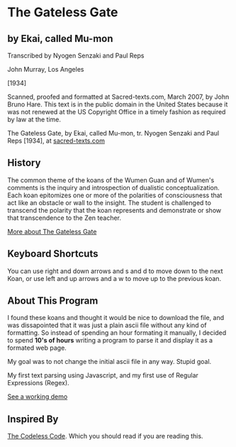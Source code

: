 # The Gateless Gate

## by Ekai, called Mu-mon

Transcribed by Nyogen Senzaki and Paul Reps

John Murray, Los Angeles

[1934]

Scanned, proofed and formatted at Sacred-texts.com, March 2007, by John Bruno Hare. This text is in the public domain in the United States because it was not renewed at the US Copyright Office in a timely fashion as required by law at the time.

The Gateless Gate, by Ekai, called Mu-mon, tr. Nyogen Senzaki and Paul Reps [1934], at [sacred-texts.com](http://sacred-texts.com)

## History

The common theme of the koans of the Wumen Guan and of Wumen's comments is the inquiry and introspection of dualistic conceptualization. Each koan epitomizes one or more of the polarities of consciousness that act like an obstacle or wall to the insight. The student is challenged to transcend the polarity that the koan represents and demonstrate or show that transcendence to the Zen teacher.

[More about The Gateless Gate](https://en.wikipedia.org/wiki/The_Gateless_Barrier)

## Keyboard Shortcuts

You can use right and down arrows and s and d to move down to the next Koan, or use left and up arrows and a w to move up to the previous koan.

## About This Program

I found these koans and thought it would be nice to download the file, and was dissapointed that it was just a plain ascii file without any kind of formatting. So instead of spending an hour formating it manually, I decided to spend **10's of hours** writing a program to parse it and display it as a formated web page.

My goal was to not change the initial ascii file in any way. Stupid goal.

My first text parsing using Javascript, and my first use of Regular Expressions (Regex).

[See a working demo](https://dev.64zbit.com/gate)

## Inspired By

[The Codeless Code](http://thecodelesscode.com/case/1). Which you should read if you are reading this.
